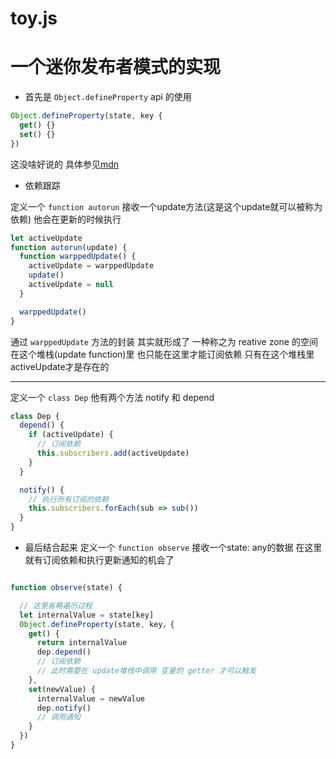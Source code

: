 # toy.js

# 一个迷你发布者模式的实现
<!-- [bilibili 尤雨溪教你写vue](https://bilibili.com/video/BV1d4411v7UX) -->

- 首先是 `Object.defineProperty` api 的使用

```js
Object.defineProperty(state, key {
  get() {}
  set() {}
})
```
这没啥好说的 具体参见[mdn](https://developer.mozilla.org/zh-CN/docs/Web/JavaScript/Reference/Global_Objects/Object/defineProperty)

- 依赖跟踪

定义一个 `function autorun` 接收一个update方法(这是这个update就可以被称为依赖) 他会在更新的时候执行

```js
let activeUpdate
function autorun(update) {
  function warppedUpdate() {
    activeUpdate = warppedUpdate
    update()
    activeUpdate = null
  }

  warppedUpdate()
}
```
通过 `warppedUpdate` 方法的封装 其实就形成了 一种称之为 reative zone 的空间 在这个堆栈(update function)里 也只能在这里才能订阅依赖 只有在这个堆栈里activeUpdate才是存在的

***

定义一个 `class Dep` 他有两个方法 notify 和 depend
```js
class Dep {
  depend() {
    if (activeUpdate) {
      // 订阅依赖
      this.subscribers.add(activeUpdate)
    }
  }

  notify() {
    // 执行所有订阅的依赖
    this.subscribers.forEach(sub => sub())
  }
}
```

- 最后结合起来
定义一个 `function observe` 接收一个state: any的数据 在这里就有订阅依赖和执行更新通知的机会了

```js

function observe(state) {

  // 这里省略遍历过程
  let internalValue = state[key]
  Object.defineProperty(state, key，{
    get() {
      return internalValue
      dep.depend()
      // 订阅依赖
      // 此时需要在 update堆栈中调用 变量的 getter 才可以触发
    },
    set(newValue) {
      internalValue = newValue
      dep.notify()
      // 调用通知
    }
  })
}

```
